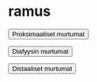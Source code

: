 # ramus

<button class="green-button" id="ramus_proksimaalinen">Proksimaaliset murtumat</button>

<button class="green-button" id="ramus_diafyysi">Diafyysin murtumat</button>

<button class="green-button" id="ramus_distaalinen">Distaaliset murtumat</button>

